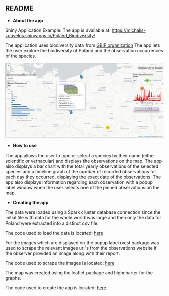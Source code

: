 ## README

- **About the app**

Shiny Application Example. The app is available at: https://michalis-zouvelos.shinyapps.io/Poland_Biodiversity/

The application uses biodiversity data from [GBIF organization](https://www.gbif.org/occurrence/search?dataset_key=8a863029-f435-446a-821e-275f4f641165)
The app lets the user explore the biodiversity of Poland and the observation occurrences of the species.

![App Image](app_image_new.png)


- **How to use**

The app allows the user to type or select a species by their name (either scientific or vernacular) and displays the observations on the map. The app also displays a bar chart with the total yearly observations of the selected species and a timeline graph of the number of recorded observations for each day they occurred, displaying the exact date of the observations. The app also displays information regarding each observation with a popup label window when the user selects one of the pinned observations on the map.

- **Creating the app**

The data were loaded using a Spark cluster database connection since the initial file with data for the whole world
was large and then only the data for Poland were extracted into a distinct csv file.

The code used to load the data is located: [here](https://github.com/mzouvelos/Biodiversity_Shiny_Application/blob/main/R/Load.R)

For the images which are displayed on the popup label rvest package was used to scrape the relevant 
images url's from the observations website if the observer provided an image along with their report.

The code used to scrape the images is located: [here](https://github.com/mzouvelos/Biodiversity_Shiny_Application/blob/main/R/Image_scraper.R)

The map was created using the leaflet package and highcharter for the graphs.

The code used to create the app is located: [here](https://github.com/mzouvelos/Biodiversity_Shiny_Application/blob/main/R/app.R)